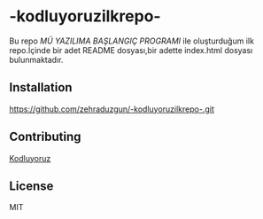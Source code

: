 # -kodluyoruzilkrepo-
Bu repo *MÜ YAZILIMA BAŞLANGIÇ PROGRAMI* ile oluşturduğum ilk repo.İçinde bir adet README dosyası,bir adette index.html dosyası bulunmaktadır.

## Installation

https://github.com/zehraduzgun/-kodluyoruzilkrepo-.git

## Contributing

[Kodluyoruz](www.patika.dev)

## License
 
 MIT
